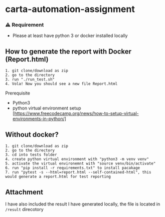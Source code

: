 # carta-automation-assignment


### ⚠️ Requirement
- Please at least have python 3 or docker installed locally

## How to generate the report with Docker (Report.html)
    1. git clone/download as zip
    2. go to the directory
    3. run "./run_test.sh"
    4. Vola! Now you should see a new file Report.html
    
Prerequisite
- Python3
- python virtual environment setup [https://www.freecodecamp.org/news/how-to-setup-virtual-environments-in-python/]
## Without docker? 
    1. git clone/download as zip
    2. go to the directory
    3. cd into tests folder
    4. create python virtual environment with "python3 -m venv venv" 
    5. activate the virtual environemnt with "source venv/bin/activate"
    6. run "pip install -r requirements.txt" to install pacakage
    7. run "pytest -s --html=report.html --self-contained-html", this would generate a report.html for test reporting
    
## Attachment
I have also included the result I have generated locally, the file is located in `/result` direcotory
